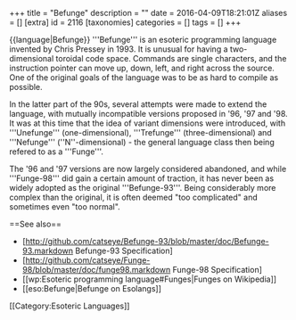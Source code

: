 +++
title = "Befunge"
description = ""
date = 2016-04-09T18:21:01Z
aliases = []
[extra]
id = 2116
[taxonomies]
categories = []
tags = []
+++

{{language|Befunge}}
'''Befunge''' is an esoteric programming language invented by Chris Pressey in 1993. It is unusual for having a two-dimensional toroidal code space. Commands are single characters, and the instruction pointer can move up, down, left, and right across the source. One of the original goals of the language was to be as hard to compile as possible.

In the latter part of the 90s, several attempts were made to extend the language, with mutually incompatible versions proposed in '96, '97 and '98. It was at this time that the idea of variant dimensions were introduced, with '''Unefunge''' (one-dimensional), '''Trefunge''' (three-dimensional) and '''Nefunge''' (''N''-dimensional) - the general language class then being refered to as a '''Funge'''.

The '96 and '97 versions are now largely considered abandoned, and while '''Funge-98''' did gain a certain amount of traction, it has never been as widely adopted as the original '''Befunge-93'''. Being considerably more complex than the original, it is often deemed "too complicated" and sometimes even "too normal".

==See also==
* [http://github.com/catseye/Befunge-93/blob/master/doc/Befunge-93.markdown Befunge-93 Specification]
* [http://github.com/catseye/Funge-98/blob/master/doc/funge98.markdown Funge-98 Specification]
* [[wp:Esoteric programming language#Funges|Funges on Wikipedia]]
* [[eso:Befunge|Befunge on Esolangs]]

[[Category:Esoteric Languages]]
